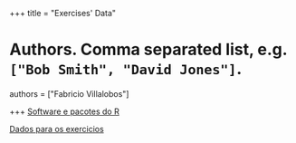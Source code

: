 +++
title = "Exercises' Data"

# Authors. Comma separated list, e.g. `["Bob Smith", "David Jones"]`.
authors = ["Fabricio Villalobos"]

  
+++
<a href="R_Macroecologia_UFRGS_2023.txt">Software e pacotes do R</a>

<a href="https://www.dropbox.com/scl/fo/1jvdl5ny07z9hblflzd6e/h?rlkey=kyl0uewy1b01vezteoqnzgwhb&dl=0">Dados para os exercicios</a>
